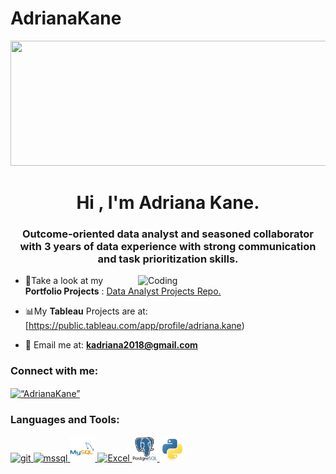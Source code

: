 # AdrianaKane
<img src="https://1drv.ms/i/s!AvwnnmPRR1hsgUJZdNu6C9AixPrk?e=IlHOgw" width="840" height="200" allow="autoplay">
<h1 align="center">Hi , I'm Adriana Kane.</h1>
<h3 align="center">Outcome-oriented data analyst and seasoned collaborator with 3 years of data experience with strong communication and task prioritization skills.</h3>
<img align="right" alt="Coding" width="300" src="https://cdn.dribbble.com/users/2646423/screenshots/5507196/computer.gif">

- 📄Take a look at my **Portfolio Projects** : [Data Analyst Projects Repo.](https://github.com/kanea18/Portfolio)

- 📊My **Tableau** Projects are at: [https://public.tableau.com/app/profile/adriana.kane)

- 📧 Email me at: **kadriana2018@gmail.com**

<h3 align="left">Connect with me:</h3>
<p align="left">
<a href="www.linkedin.com/in/adriana-kane/" target="blank"><img align="center" src="https://raw.githubusercontent.com/rahuldkjain/github-profile-readme-generator/master/src/images/icons/Social/linked-in-alt.svg" alt=“AdrianaKane” height="30" width="40" /></a>
</p>

<h3 align="left">Languages and Tools:</h3>
<p align="left"> <a href="https://www.tableau.com/" target="_blank"> <img src="https://www.tableau.com/sites/default/files/2022-04/TableauLogo_RGB.png" alt="git" width="85" height="35"/> </a> <a href="https://www.microsoft.com/en-us/sql-server" target="_blank"> <img src="https://www.svgrepo.com/show/303229/microsoft-sql-server-logo.svg" alt="mssql" width="40" height="40"/> </a> <a href="https://www.mysql.com/" target="_blank"> <img src="https://raw.githubusercontent.com/devicons/devicon/master/icons/mysql/mysql-original-wordmark.svg" alt="mysql" width="40" height="40"/> </a> <a href="https://www.microsoft.com/en-us/microsoft-365/excel" target="_blank"> <img src="https://upload.wikimedia.org/wikipedia/commons/3/34/Microsoft_Office_Excel_%282019%E2%80%93present%29.svg" alt="Excel" width="40" height="40"/> </a> <a href="https://www.postgresql.org" target="_blank"> <img src="https://raw.githubusercontent.com/devicons/devicon/master/icons/postgresql/postgresql-original-wordmark.svg" alt="postgresql" width="40" height="40"/> </a> <a href="https://www.python.org" target="_blank"> <img src="https://raw.githubusercontent.com/devicons/devicon/master/icons/python/python-original.svg" alt="python" width="40" height="40"/> </

